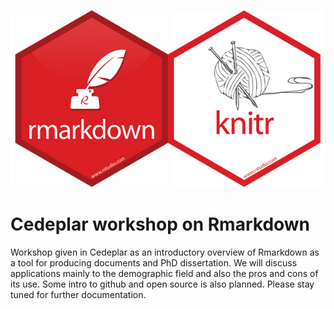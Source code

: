 
![logo](rmarkdown_logo.jpeg)

# Cedeplar workshop on Rmarkdown 
Workshop given in Cedeplar as an introductory overview of Rmarkdown as a tool for producing documents and PhD dissertation. We will discuss applications mainly to the demographic field and also the pros and cons of its use. 
Some intro to github and open source is also planned. Please stay tuned for further documentation.
